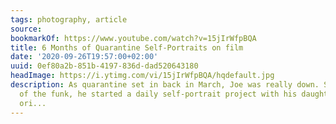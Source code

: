 ```yaml
---
tags: photography, article
source:
bookmarkOf: https://www.youtube.com/watch?v=15jIrWfpBQA
title: 6 Months of Quarantine Self-Portraits on film
date: '2020-09-26T19:57:00+02:00'
uuid: 0ef80a2b-851b-4197-836d-dad520643180
headImage: https://i.ytimg.com/vi/15jIrWfpBQA/hqdefault.jpg
description: As quarantine set in back in March, Joe was really down. So, to get out
  of the funk, he started a daily self-portrait project with his daughter, Lena. He
  ori...
---
```


